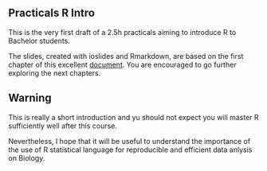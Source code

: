 ## Practicals R Intro


This is the very first draft of a 2.5h practicals aiming to introduce R to Bachelor students.

The slides, created with ioslides and Rmarkdown, are based on the first chapter of this  excellent [document](https://evolutionarygenetics.github.io/Introduction.html). You are encouraged to go further exploring the next chapters.


## Warning ## 
This is really a short introduction and yu should not expect you will master R sufficiently well after this course.

Nevertheless, I hope that it will be useful to understand the importance of the use of R statistical language for reproducible and efficient data anlysis on Biology. 


